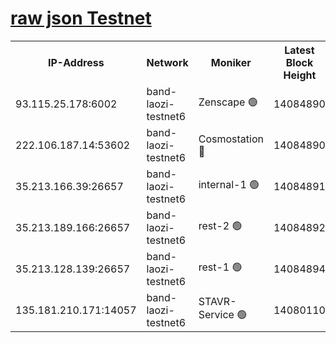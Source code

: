 
[raw json Testnet](https://rpc-check.bandt.stavr.tech/bandt/rpcbandt_result.json)
=

<table><tr><th>IP-Address</th><th>Network</th><th>Moniker</th><th>Latest Block Height</th><th>Earliest Block Height</th><th>Catching Up</th><th>Tx Index</th><th>Voting Power</th><th>Scan Time</th></tr><tr><td>93.115.25.178:6002</td><td>band-laozi-testnet6</td><td>Zenscape 🟢</td><td>14084890</td><td>12460001</td><td>False</td><td>on</td><td>0</td><td>2023-12-21T15:43:53.312387829UTC</td></tr><tr><td>222.106.187.14:53602</td><td>band-laozi-testnet6</td><td>Cosmostation 🔴</td><td>14084890</td><td>13177501</td><td>False</td><td>on</td><td>2203223</td><td>2023-12-21T15:43:55.102740033UTC</td></tr><tr><td>35.213.166.39:26657</td><td>band-laozi-testnet6</td><td>internal-1 🟢</td><td>14084891</td><td>13984891</td><td>False</td><td>on</td><td>0</td><td>2023-12-21T15:43:56.357761879UTC</td></tr><tr><td>35.213.189.166:26657</td><td>band-laozi-testnet6</td><td>rest-2 🟢</td><td>14084892</td><td>13984892</td><td>False</td><td>on</td><td>0</td><td>2023-12-21T15:43:57.539930220UTC</td></tr><tr><td>35.213.128.139:26657</td><td>band-laozi-testnet6</td><td>rest-1 🟢</td><td>14084894</td><td>13984894</td><td>False</td><td>on</td><td>0</td><td>2023-12-21T15:44:02.833213978UTC</td></tr><tr><td>135.181.210.171:14057</td><td>band-laozi-testnet6</td><td>STAVR-Service 🟢</td><td>14080110</td><td>14079001</td><td>False</td><td>on</td><td>0</td><td>2023-12-21T15:43:53.659591657UTC</td></tr></table>
